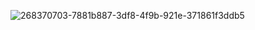 ![268370703-7881b887-3df8-4f9b-921e-371861f3ddb5](https://github.com/MartinSerran0/Martin/assets/127114873/775dc5a6-f462-48aa-a55a-96177821d07d)
